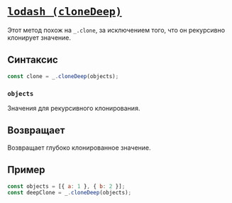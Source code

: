 # [`lodash (cloneDeep)`](./index.md)

Этот метод похож на `_.clone`, за исключением того, что он рекурсивно клонирует значение.

## Синтаксис

```js
const clone = _.cloneDeep(objects);
```

### `objects`

Значения для рекурсивного клонирования.

## Возвращает

Возвращает глубоко клонированное значение.

## Пример

```js
const objects = [{ a: 1 }, { b: 2 }];
const deepClone = _.cloneDeep(objects);
```
